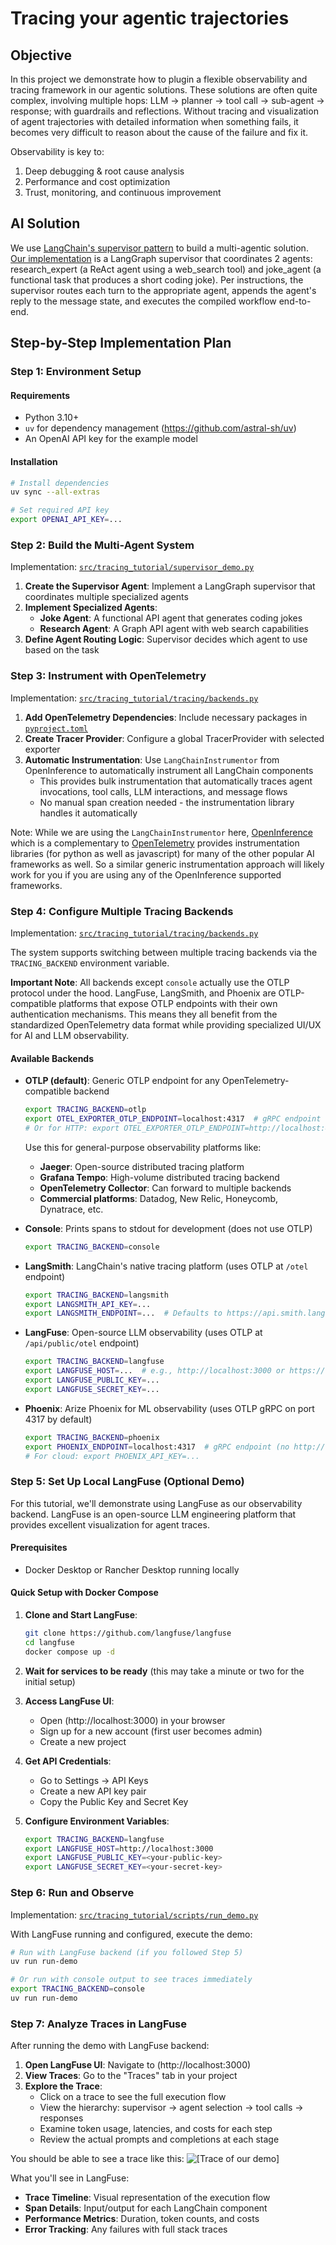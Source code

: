 # Tracing your agentic trajectories

## Objective

In this project we demonstrate how to plugin a flexible observability and tracing framework in our agentic solutions. These solutions are often quite complex, involving multiple hops: LLM → planner → tool call → sub-agent → response; with guardrails and reflections. Without tracing and visualization of agent trajectories with detailed information when something fails, it becomes very difficult to reason about the cause of the failure and fix it.

Observability is key to:

1. Deep debugging & root cause analysis
2. Performance and cost optimization
3. Trust, monitoring, and continuous improvement

## AI Solution

We use [LangChain's supervisor pattern](https://github.com/langchain-ai/langgraph-supervisor-py) to build a multi-agentic solution. [Our implementation](src/tracing_tutorial/supervisor_demo.py) is a LangGraph supervisor that coordinates 2 agents: research_expert (a ReAct agent using a web_search tool) and joke_agent (a functional task that produces a short coding joke). Per instructions, the supervisor routes each turn to the appropriate agent, appends the agent's reply to the message state, and executes the compiled workflow end-to-end.

## Step-by-Step Implementation Plan

### Step 1: Environment Setup

#### Requirements

- Python 3.10+
- `uv` for dependency management (https://github.com/astral-sh/uv)
- An OpenAI API key for the example model

#### Installation

```bash
# Install dependencies
uv sync --all-extras

# Set required API key
export OPENAI_API_KEY=...
```

### Step 2: Build the Multi-Agent System

Implementation: [`src/tracing_tutorial/supervisor_demo.py`](src/tracing_tutorial/supervisor_demo.py)

1. **Create the Supervisor Agent**: Implement a LangGraph supervisor that coordinates multiple specialized agents
2. **Implement Specialized Agents**:
   - **Joke Agent**: A functional API agent that generates coding jokes
   - **Research Agent**: A Graph API agent with web search capabilities
3. **Define Agent Routing Logic**: Supervisor decides which agent to use based on the task

### Step 3: Instrument with OpenTelemetry

Implementation: [`src/tracing_tutorial/tracing/backends.py`](src/tracing_tutorial/tracing/backends.py)

1. **Add OpenTelemetry Dependencies**: Include necessary packages in [`pyproject.toml`](pyproject.toml)
2. **Create Tracer Provider**: Configure a global TracerProvider with selected exporter
3. **Automatic Instrumentation**: Use `LangChainInstrumentor` from OpenInference to automatically instrument all LangChain components
   - This provides bulk instrumentation that automatically traces agent invocations, tool calls, LLM interactions, and message flows
   - No manual span creation needed - the instrumentation library handles it automatically

Note: While we are using the `LangChainInstrumentor` here, [OpenInference](https://github.com/Arize-ai/openinference) which is a complementary to [OpenTelemetry](https://opentelemetry.io/) provides instrumentation libraries (for python as well as javascript) for many of the other popular AI frameworks as well. So a similar generic instrumentation approach will likely work for you if you are using any of the OpenInference supported frameworks.

### Step 4: Configure Multiple Tracing Backends

Implementation: [`src/tracing_tutorial/tracing/backends.py`](src/tracing_tutorial/tracing/backends.py)

The system supports switching between multiple tracing backends via the `TRACING_BACKEND` environment variable.

**Important Note**: All backends except `console` actually use the OTLP protocol under the hood. LangFuse, LangSmith, and Phoenix are OTLP-compatible platforms that expose OTLP endpoints with their own authentication mechanisms. This means they all benefit from the standardized OpenTelemetry data format while providing specialized UI/UX for AI and LLM observability.

#### Available Backends

- **OTLP (default)**: Generic OTLP endpoint for any OpenTelemetry-compatible backend

  ```bash
  export TRACING_BACKEND=otlp
  export OTEL_EXPORTER_OTLP_ENDPOINT=localhost:4317  # gRPC endpoint (no http://)
  # Or for HTTP: export OTEL_EXPORTER_OTLP_ENDPOINT=http://localhost:4318
  ```
  
  Use this for general-purpose observability platforms like:
  - **Jaeger**: Open-source distributed tracing platform
  - **Grafana Tempo**: High-volume distributed tracing backend
  - **OpenTelemetry Collector**: Can forward to multiple backends
  - **Commercial platforms**: Datadog, New Relic, Honeycomb, Dynatrace, etc.

- **Console**: Prints spans to stdout for development (does not use OTLP)

  ```bash
  export TRACING_BACKEND=console
  ```

- **LangSmith**: LangChain's native tracing platform (uses OTLP at `/otel` endpoint)

  ```bash
  export TRACING_BACKEND=langsmith
  export LANGSMITH_API_KEY=...
  export LANGSMITH_ENDPOINT=...  # Defaults to https://api.smith.langchain.com
  ```

- **LangFuse**: Open-source LLM observability (uses OTLP at `/api/public/otel` endpoint)

  ```bash
  export TRACING_BACKEND=langfuse
  export LANGFUSE_HOST=...  # e.g., http://localhost:3000 or https://cloud.langfuse.com
  export LANGFUSE_PUBLIC_KEY=...
  export LANGFUSE_SECRET_KEY=...
  ```

- **Phoenix**: Arize Phoenix for ML observability (uses OTLP gRPC on port 4317 by default)

  ```bash
  export TRACING_BACKEND=phoenix
  export PHOENIX_ENDPOINT=localhost:4317  # gRPC endpoint (no http://)
  # For cloud: export PHOENIX_API_KEY=...
  ```

### Step 5: Set Up Local LangFuse (Optional Demo)

For this tutorial, we'll demonstrate using LangFuse as our observability backend. LangFuse is an open-source LLM engineering platform that provides excellent visualization for agent traces.

#### Prerequisites

- Docker Desktop or Rancher Desktop running locally

#### Quick Setup with Docker Compose

1. **Clone and Start LangFuse**:

   ```bash
   git clone https://github.com/langfuse/langfuse
   cd langfuse
   docker compose up -d
   ```

2. **Wait for services to be ready** (this may take a minute or two for the initial setup)

3. **Access LangFuse UI**:

   - Open (http://localhost:3000) in your browser
   - Sign up for a new account (first user becomes admin)
   - Create a new project

4. **Get API Credentials**:

   - Go to Settings → API Keys
   - Create a new API key pair
   - Copy the Public Key and Secret Key

5. **Configure Environment Variables**:

   ```bash
   export TRACING_BACKEND=langfuse
   export LANGFUSE_HOST=http://localhost:3000
   export LANGFUSE_PUBLIC_KEY=<your-public-key>
   export LANGFUSE_SECRET_KEY=<your-secret-key>
   ```

### Step 6: Run and Observe

Implementation: [`src/tracing_tutorial/scripts/run_demo.py`](src/tracing_tutorial/scripts/run_demo.py)

With LangFuse running and configured, execute the demo:

```bash
# Run with LangFuse backend (if you followed Step 5)
uv run run-demo

# Or run with console output to see traces immediately
export TRACING_BACKEND=console
uv run run-demo
```

### Step 7: Analyze Traces in LangFuse

After running the demo with LangFuse backend:

1. **Open LangFuse UI**: Navigate to (http://localhost:3000)
2. **View Traces**: Go to the "Traces" tab in your project
3. **Explore the Trace**:
   - Click on a trace to see the full execution flow
   - View the hierarchy: supervisor → agent selection → tool calls → responses
   - Examine token usage, latencies, and costs for each step
   - Review the actual prompts and completions at each stage

You should be able to see a trace like this:
![[Trace of our demo]](trace.png)

What you'll see in LangFuse:

- **Trace Timeline**: Visual representation of the execution flow
- **Span Details**: Input/output for each LangChain component
- **Performance Metrics**: Duration, token counts, and costs
- **Error Tracking**: Any failures with full stack traces
